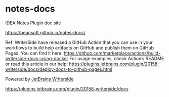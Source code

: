 # notes-docs
IDEA Notes Plugin doc site

https://beansoft.github.io/notes-docs/

Ref:
WriterSide have released a GitHub Action that you can use in your workflows to build help artifacts 
on GitHub and publish them on GitHub Pages.
You can find it here: https://github.com/marketplace/actions/build-writerside-docs-using-docker
For usage examples, check Action’s README or read this article in our help: 
https://plugins.jetbrains.com/plugin/20158-writerside/docs/deploy-docs-to-github-pages.html

Powered by [JetBrains Writerside](https://lp.jetbrains.com/writerside/)



https://plugins.jetbrains.com/plugin/20158-writerside/docs